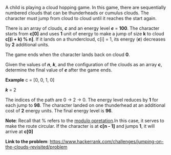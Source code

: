 A child is playing a cloud hopping game. In this game, there are sequentially numbered clouds that can be thunderheads or
cumulus clouds. The character must jump from cloud to cloud until it reaches the start again.

There is an array of clouds, **_c_** and an energy level **_e_** = **100**. The character starts from **c[0]** and uses **1** unit
of energy to make a jump of size **k** to cloud **c[(i + k) % n]**. If it lands on a thundercloud, c[i] = 1, its energy (**_e_**)
decreases by **2** additional units.

The game ends when the character lands back on cloud **0**.

Given the values of **_n_**, **_k_**, and the configuration of the clouds as an array **_c_**, 
determine the final value of **_e_** after the game ends.

**Example** c = [0, 0, 1, 0]

**_k_** = 2

The indices of the path are 0 &rarr; 2 &rarr; 0. The energy level reduces by **1** for each jump to **98**. The character
landed on one thunderhead at an additional cost of **2** energy units. The final energy level is **96**.

**Note**: Recall that % refers to the [modulo opretation](https://en.wikipedia.org/wiki/Modulo_operation).In this case,
it serves to make the route circular. If the character is at **c[n - 1]** and jumps **1**, it will arrive at **c[0]**

**Link to the problem**: https://www.hackerrank.com/challenges/jumping-on-the-clouds-revisited/problem